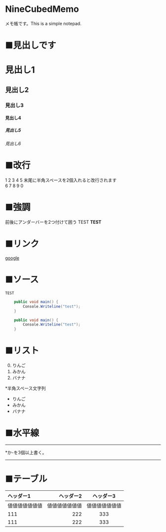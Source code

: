 # NineCubedMemo
メモ帳です。This is a simple notepad.

# ■見出しです
# 見出し1
## 見出し2
### 見出し3
#### 見出し4
##### 見出し5
###### 見出し6

# ■改行
1
2
3
4
5 末尾に半角スペースを2個入れると改行されます  
6
7
8
9
0

# ■強調
前後にアンダーバーを2つ付けて囲う
TEST
__TEST__

# ■リンク
[google](https://www.google.co.jp/)  

# ■ソース
```
TEST
```

```C#
    public void main() {
        Console.Writeline("test");
    }
```

```C#:test.cs
    public void main() {
        Console.Writeline("test");
    }
```

# ■リスト
0. りんご
1. みかん
2. バナナ

*半角スペース文字列  
* りんご
* みかん
* バナナ

# ■水平線

***

*か-を3個以上書く。

---

# ■テーブル

|ヘッダー1|ヘッダー2|ヘッダー3|
|:-|-:|:-:|
|値値値値値値値 |値値値値値値値|値値値値値値値|
|111|222|333|
|111|222|333|

